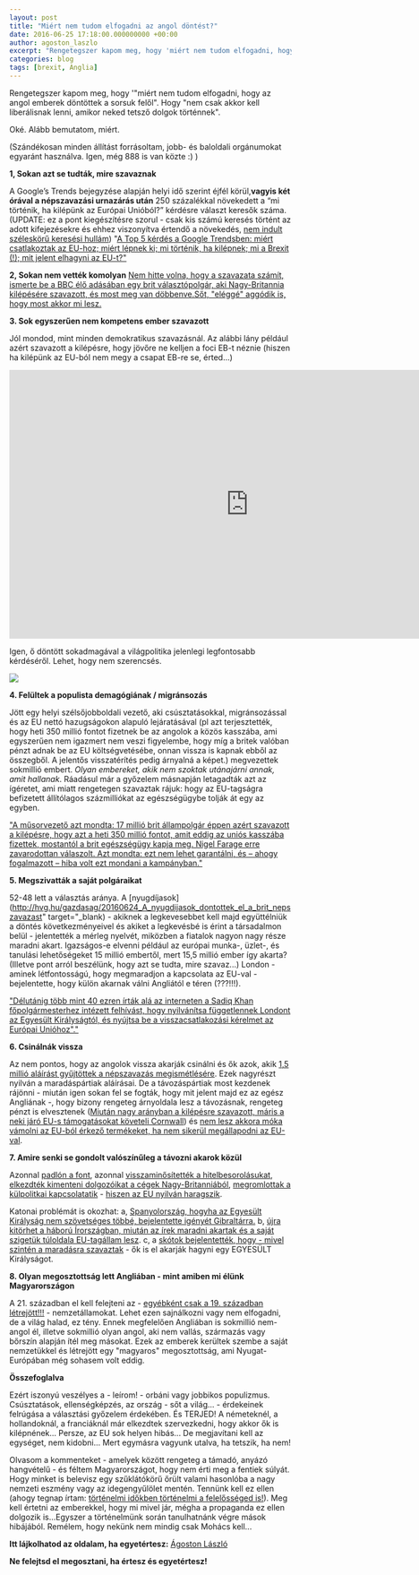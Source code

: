 ```yaml
---
layout: post
title: "Miért nem tudom elfogadni az angol döntést?"
date: 2016-06-25 17:18:00.000000000 +00:00
author: agoston_laszlo
excerpt: "Rengetegszer kapom meg, hogy 'miért nem tudom elfogadni, hogy az angol emberek döntöttek a sorsuk felől'. Hogy 'nem csak akkor kell liberálisnak lenni, amikor neked tetsző dolgok történnek'. Oké. Alább bemutatom, miért."
categories: blog
tags: [brexit, Anglia]
---
```

Rengetegszer kapom meg, hogy '"miért nem tudom elfogadni, hogy az angol emberek döntöttek a sorsuk felől". Hogy "nem csak akkor kell liberálisnak lenni, amikor neked tetsző dolgok történnek".

Oké. Alább bemutatom, miért.

(Szándékosan minden állítást forrásoltam, jobb- és baloldali orgánumokat egyaránt használva. Igen, még 888 is van közte :) )


**1, Sokan azt se tudták, mire szavaznak**

A Google’s Trends bejegyzése alapján helyi idő szerint éjfél körül,**vagyis két órával a népszavazási urnazárás után** 250 százalékkal növekedett a “mi történik, ha kilépünk az Európai Unióból?” kérdésre választ keresők száma. (UPDATE: ez a pont kiegészítésre szorul - csak kis számú keresés történt az adott kifejezésekre és ehhez viszonyítva értendő a növekedés, [nem indult széleskörű keresési hullám](http://www.urbanlegends.hu/2016/06/a-szavazas-utan-kerestek-ra-a-britek-arra-mi-az-az-eu/))
"[A Top 5 kérdés a Google Trendsben: miért csatlakoztak az EU-hoz; miért lépnek ki; mi történik, ha kilépnek; mi a Brexit (!); mit jelent elhagyni az EU-t?"](http://www.hirado.hu/2016/06/24/a-google-szerint-nem-tudtak-mire-szavaznak-az-angolok/)

**2, Sokan nem vették komolyan**
[Nem hitte volna, hogy a szavazata számít, ismerte be a BBC élő adásában egy brit választópolgár, aki Nagy-Britannia kilépésére szavazott, és most meg van döbbenve.Sőt, "eléggé" aggódik is, hogy most akkor mi lesz.](http://444.hu/2016/06/24/a-brit-aki-a-kilepesre-szavazott-megdobbent-a-gyozelmen-most-meg-mar-azon-aggodik-hogy-mi-lesz)

**3. Sok egyszerűen nem kompetens ember szavazott**

Jól mondod, mint minden demokratikus szavazásnál. Az alábbi lány például azért szavazott a kilépésre, hogy jövőre ne kelljen a foci EB-t néznie (hiszen ha kilépünk az EU-ból nem megy a csapat EB-re se, érted...)

<iframe width="854" height="480" src="https://www.youtube.com/embed/XDdLxTXBaAY" frameborder="0" allowfullscreen></iframe>

Igen, ő döntött sokadmagával a világpolitika jelenlegi legfontosabb kérdéséről. Lehet, hogy nem szerencsés.

![]({{site.baseurl}}/images/fejfogos.jpg)

**4. Felültek a populista demagógiának / migránsozás**

Jött egy helyi szélsőjobboldali vezető, aki csúsztatásokkal, migránsozással és az EU nettó hazugságokon alapuló lejáratásával (pl azt terjesztették, hogy heti 350 millió fontot fizetnek be az angolok a közös kasszába, ami egyszerűen nem igazmert nem veszi figyelembe, hogy míg a britek valóban pénzt adnak be az EU költségvetésébe, onnan vissza is kapnak ebből az összegből. A jelentős visszatérítés pedig árnyalná a képet.) megvezettek sokmillió embert. _Olyan embereket, akik nem szoktak utánajárni annak, amit hallanak_. Ráadásul már a győzelem másnapján letagadták azt az ígéretet, ami miatt rengetegen szavaztak rájuk: hogy az EU-tagságra befizetett állítólagos százmilliókat az egészségügybe tolják át egy az egyben.

["A műsorvezető azt mondta: 17 millió brit állampolgár éppen azért szavazott a kilépésre, hogy azt a heti 350 millió fontot, amit eddig az uniós kasszába fizettek, mostantól a brit egészségügy kapja meg. Nigel Farage erre zavarodottan válaszolt. Azt mondta: ezt nem lehet garantálni, és – ahogy fogalmazott – hiba volt ezt mondani a kampányban."](http://www.hirado.hu/2016/06/25/atvertek-a-briteket-a-brexit-partiak/)

**5. Megszivatták a saját polgáraikat**

52-48 lett a választás aránya. A [nyugdíjasok](http://hvg.hu/gazdasag/20160624_A_nyugdijasok_dontottek_el_a_brit_nepszavazast" target="_blank) - akiknek a legkevesebbet kell majd együttélniük a döntés következményeivel és akiket a legkevésbé is érint a társadalmon belül - jelentették a mérleg nyelvét, miközben a fiatalok nagyon nagy része maradni akart. Igazságos-e elvenni például az európai munka-, üzlet-, és tanulási lehetőségeket 15 millió embertől, mert 15,5 millió ember így akarta? (Illetve pont arról beszélünk, hogy azt se tudta, mire szavaz...) London - aminek létfontosságú, hogy megmaradjon a kapcsolata az EU-val - bejelentette, hogy külön akarnak válni Angliától e téren (???!!!).

["Délutánig több mint 40 ezren írták alá az interneten a Sadiq Khan főpolgármesterhez intézett felhívást, hogy nyilvánítsa függetlennek Londont az Egyesült Királyságtól, és nyújtsa be a visszacsatlakozási kérelmet az Európai Unióhoz"."](http://888.hu/article-london-kivalna-nagy-britanniabol)

**6. Csinálnák vissza**

Az nem pontos, hogy az angolok vissza akarják csinálni és ők azok, akik [1,5 millió aláírást gyűjtöttek a népszavazás megismétlésére](http://index.hu/kulfold/2016/06/25/mar_tobb_mint_egymillioan_irtak_ala_a_masodik_eu-nepszavazasrol_szolo_peticiot/). Ezek nagyrészt nyilván a maradáspártiak aláírásai. De a távozáspártiak most kezdenek rájönni - miután igen sokan fel se fogták, hogy mit jelent majd ez az egész Angliának -, hogy bizony rengeteg árnyoldala lesz a távozásnak, rengeteg pénzt is elvesztenek ([Miután nagy arányban a kilépésre szavazott, máris a neki járó EU-s támogatásokat követeli Cornwall](http://444.hu/2016/06/24/miutan-nagy-aranyban-a-kilepesre-szavazott-maris-a-neki-jaro-eu-s-tamogatasokat-koveteli-cornwall)) és [nem lesz akkora móka vámolni az EU-ból érkező termékeket, ha nem sikerül megállapodni az EU-val](http://444.hu/2016/06/24/az-eu-ellenes-brit-part-most-szabad-hozzaferest-akar-az-eu-belso-piacahoz).

**7. Amire senki se gondolt valószínűleg a távozni akarok közül**

Azonnal [padlón a font](http://24.hu/fn/gazdasag/2016/06/24/foldbe-dongolte-a-forintot-a-brexit-padlon-a-font/), azonnal [visszaminősítették a hitelbesorolásukat](http://www.portfolio.hu/gazdasag/mar_neki_is_esett_az_elso_hitelminosito_a_briteknek.233765-4.html), [elkezdték kimenteni dolgozóikat a cégek Nagy-Britanniából](http://index.hu/kulfold/2016/06/24/nagy-britannia_kivalt_az_eu-bol/), [megromlottak a külpolitkai kapcsolatatik](http://index.hu/kulfold/2016/06/25/unios_kulugyminiszterek_a_britek_huzzanak_el_minel_elobb/) - [hiszen az EU nyilván haragszik](http://index.hu/kulfold/2016/06/25/kemenykednek_az_eu_vezetoi_a_britekkel/). 

Katonai problémát is okozhat:
a, [Spanyolország, hogyha az Egyesült Királyság nem szövetséges többé, bejelentette igényét Gibraltárra.](http://www.napi.hu/nemzetkozi_gazdasag/brexit_spanyolorszag_bejelentkezett_gibraltarert.616742.html)
b, [újra kitörhet a háború Írországban, miután az írek maradni akartak és a saját szigetük túloldala EU-tagállam lesz](http://index.hu/kulfold/eurologus/2016/06/24/szetesik-e_nagy-britannia/).
c, a [skótok bejelentették, hogy - mivel szintén a maradásra szavaztak](http://index.hu/kulfold/2016/06/25/skocia_azonnal_targyalasokat_kezdemenyez_hogy_megvedje_a_helyet_az_eu-ban/) - ők is el akarják hagyni egy EGYESÜLT Királyságot.

**8. Olyan megosztottság lett Angliában - mint amiben mi élünk Magyarországon**

A 21. században el kell felejteni az - [egyébként csak a 19. században létrejött!!!](https://hu.wikipedia.org/wiki/Nemzet%C3%A1llam) - nemzetállamokat. Lehet ezen sajnálkozni vagy nem elfogadni, de a világ halad, ez tény. Ennek megfelelően Angliában is sokmillió nem-angol él, illetve sokmillió olyan angol, aki nem vallás, származás vagy bőrszín alapján ítél meg másokat. Ezek az emberek kerültek szembe a saját nemzetükkel és létrejött egy "magyaros" megosztottság, ami Nyugat-Európában még sohasem volt eddig.

**Összefoglalva**

Ezért iszonyú veszélyes a - leírom! - orbáni vagy jobbikos populizmus. Csúsztatások, ellenségképzés, az ország - sőt a világ... - érdekeinek felrúgása a választási győzelem érdekében. És TERJED! A németeknél, a hollandoknál, a franciáknál már elkezdtek szervezkedni, hogy akkor ők is kilépnének... Persze, az EU sok helyen hibás... De megjavítani kell az egységet, nem kidobni... Mert egymásra vagyunk utalva, ha tetszik, ha nem!

Olvasom a kommenteket - amelyek között rengeteg a támadó, anyázó hangvételű - és féltem Magyarországot, hogy nem érti meg a fentiek súlyát. Hogy minket is belevisz egy szűklátókörű őrült valami hasonlóba a nagy nemzeti eszmény vagy az idegengyűlölet mentén. Tennünk kell ez ellen (ahogy tegnap írtam: [történelmi időkben történelmi a felelősséged is!](http://agostonlaszlo.hu/hu/blog/60-tortenelmi-idokben-tortenelmi-a-felelosseged-is)). Meg kell értetni az emberekkel, hogy mi mivel jár, mégha a propaganda ez ellen dolgozik is...</em>Egyszer a történelmünk során tanulhatnánk végre mások hibájából. Remélem, hogy nekünk nem mindig csak Mohács kell...


**Itt lájkolhatod az oldalam, ha egyetértesz:**
[Ágoston László](https://www.facebook.com/agostonlaszloartist) 

**Ne felejtsd el megosztani, ha értesz és egyetértesz!**

